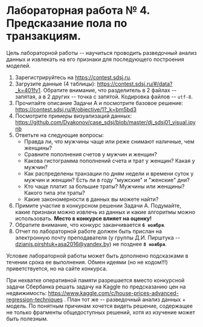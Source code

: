 # Лабораторная работа № 4. Предсказание пола по транзакциям.

Цель лабораторной работы -- научиться проводить разведочный анализ данных и извлекать на его признаки для последующего построения моделей.

1. Зарегистрируйтесь на https://contest.sdsj.ru.
2. Загрузите данные (4 таблицы): https://contest.sdsj.ru/#/data?_k=401fv1. Обратите внимание, что разделитель в 2 файлах -- запятая, а в 2 других -- точка с запятой. Кодировка файлов -- `utf-8`.
3. Прочитайте описание Задачи А и посмотрите базовое решение: https://contest.sdsj.ru/#/objective/1?_k=bm5bd3
4. Посмотрите примеры визуализаций данных: https://github.com/Dyakonov/case_sdsj/blob/master/dj_sdsj01_visual.ipynb
5. Ответьте на следующие вопросы:
    * Правда ли, что мужчины чаще или реже снимают наличные, чем женщины?
    * Сравните пополнения счетов у мужчин и женщин?
    * Какова гистограмма пополнений счета и трат у женщин? Какая у мужчин?
    * Как распределены транзации по дням недели и времени суток у мужчин и женщин? Есть ли в году "мужские" и "женские" дни?
    * Кто чаще платит за большие траты? Мужчины или женщины? Какого типа эти траты?
    * Какие закономерности в данных вы можете найти?
6. Примите участие в конкурсном решении Задачи А. Подумайте, какие признаки можно извлечь из данных и какие алгоритмы можно использовать. **Место в конкурсе влияет на оценку!**
7. Обратите внимание, что конкурс заканчивается **`6 ноября`**.
8. Отчет по лабораторной работе должен быть прислан на электронную почту преподавателя (у группы Д.И. Пирштука -- dzianis.pirshtuk+asa2016@yandex.by) не позднее **`8 ноября`**.

Условие лабораторной работы может быть дополнено подсказками в течении срока ее выполнения. Обмен идеями (но не кодом!!!) приветствуется, но на сайте конкурса.

При нехватке оперативной памяти разрешается вместо конкурсной задачи Сбербанка решать задачу на Kaggle по предсказанию цен на недвижимость: https://www.kaggle.com/c/house-prices-advanced-regression-techniques . План тот же -- разведочный анализ данных + модель. По понятным причинам хочется видеть решение, содержащее не только фрагменты общедоступных решений, хотя из изучение может быть полезным.
